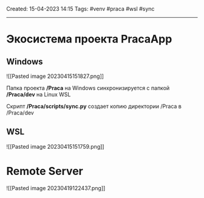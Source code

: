 Created: 15-04-2023 14:15
Tags: #venv #praca #wsl #sync
___

# Экосистема проекта PracaApp

## Windows

![[Pasted image 20230415151827.png]]

Папка проекта **/Praca** на Windows синхронизируется с папкой **/Praca/dev** на Linux WSL

Скрипт **/Praca/scripts/sync.py** создает копию директории /Praca в /Praca/dev

## WSL

![[Pasted image 20230415151759.png]]

# Remote Server

![[Pasted image 20230419122437.png]]
